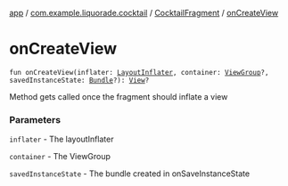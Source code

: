 [app](../../index.md) / [com.example.liquorade.cocktail](../index.md) / [CocktailFragment](index.md) / [onCreateView](./on-create-view.md)

# onCreateView

`fun onCreateView(inflater: `[`LayoutInflater`](https://developer.android.com/reference/android/view/LayoutInflater.html)`, container: `[`ViewGroup`](https://developer.android.com/reference/android/view/ViewGroup.html)`?, savedInstanceState: `[`Bundle`](https://developer.android.com/reference/android/os/Bundle.html)`?): `[`View`](https://developer.android.com/reference/android/view/View.html)`?`

Method gets called once the fragment should inflate a view

### Parameters

`inflater` - The layoutInflater

`container` - The ViewGroup

`savedInstanceState` - The bundle created in onSaveInstanceState